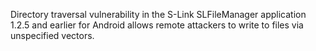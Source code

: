 Directory traversal vulnerability in the S-Link SLFileManager application 1.2.5 and earlier for Android allows remote attackers to write to files via unspecified vectors.